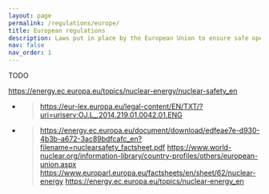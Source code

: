 ```yaml
---
layout: page
permalink: /regulations/europe/
title: European regulations
description: Laws put in place by the European Union to ensure safe operation of nuclear power plants.
nav: false
nav_order: 1
---
```


TODO

https://energy.ec.europa.eu/topics/nuclear-energy/nuclear-safety_en
- > https://eur-lex.europa.eu/legal-content/EN/TXT/?uri=uriserv:OJ.L_.2014.219.01.0042.01.ENG
- > https://energy.ec.europa.eu/document/download/edfeae7e-d930-4b3b-a672-3ac89bdfcafc_en?filename=nuclearsafety_factsheet.pdf
https://www.world-nuclear.org/information-library/country-profiles/others/european-union.aspx
https://www.europarl.europa.eu/factsheets/en/sheet/62/nuclear-energy
https://energy.ec.europa.eu/topics/nuclear-energy_en
